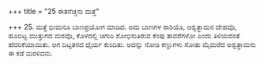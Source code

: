 +++
title = "25 ಈತನೆಚ್ಚನು ಮತ್ತೆ"

+++
25. ಮತ್ತೆ ಭೀಮನೂ ಬಾಣಪ್ರಯೋಗ ಮಾಡಿದ. ಅದು ಬಾಣಗಳ ರಾಶಿಯೊ, ಆಶ್ವತ್ಥಾಮನ ದೇಹವೊ, ಹೂಬಿಟ್ಟ ಮುತ್ತುಗದ ಮರವೊ, ಕೊಳದಲ್ಲಿ ಚಿಗುರಿ ಶೋಭಿಸುತಿರುವ ಕೆಂಪು ತಾವರೆಗಳೋ ಎಂದು ತಿಳಿಯದಂತೆ ಹೆದರಿಕೆಯಾಯಿತು. ಆಗ ದಿಟ್ಟತನದ ಧೈರ್ಯ ಕುಂದಿತು. ಅದನ್ನು ನೋಡಿ ಕಣ್ಣುಗಳು ಸೋತು ಮೈಮರೆದ ಅಶ್ವತ್ಥಾಮನು ಈ ಕಡೆ ಮರಳಿದನು.